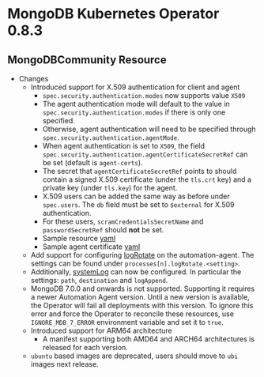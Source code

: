 # MongoDB Kubernetes Operator 0.8.3

## MongoDBCommunity Resource

- Changes
  - Introduced support for X.509 authentication for client and agent
    - `spec.security.authentication.modes` now supports value `X509`
    - The agent authentication mode will default to the value in `spec.security.authentication.modes` if there is only one specified.
    - Otherwise, agent authentication will need to be specified through `spec.security.authentication.agentMode`.
    - When agent authentication is set to `X509`, the field `spec.security.authentication.agentCertificateSecretRef` can be set (default is `agent-certs`).
    - The secret that `agentCertificateSecretRef` points to should contain a signed X.509 certificate (under the `tls.crt` key) and a private key (under `tls.key`) for the agent.
    - X.509 users can be added the same way as before under `spec.users`. The `db` field must be set to `$external` for X.509 authentication.
    - For these users, `scramCredentialsSecretName` and `passwordSecretRef` should **not** be set.
    - Sample resource [yaml](config/samples/mongodb.com_v1_mongodbcommunity_x509.yaml)
    - Sample agent certificate [yaml](config/samples/external_access/agent-certificate.yaml)
  - Add support for configuring [logRotate](https://www.mongodb.com/docs/ops-manager/current/reference/cluster-configuration/#mongodb-instances) on the automation-agent. The settings can be found under `processes[n].logRotate.<setting>`.
  - Additionally, [systemLog](https://www.mongodb.com/docs/manual/reference/configuration-options/#systemlog-options) can now be configured. In particular the settings: `path`, `destination` and `logAppend`.
  - MongoDB 7.0.0 and onwards is not supported. Supporting it requires a newer Automation Agent version. Until a new version is available, the Operator will fail all deployments with this version. To ignore this error and force the Operator to reconcile these resources, use `IGNORE_MDB_7_ERROR` environment variable and set it to `true`.
  - Introduced support for ARM64 architecture
    - A manifest supporting both AMD64 and ARCH64 architectures is released for each version.
  - `ubuntu` based images are deprecated, users should move to `ubi` images next release.